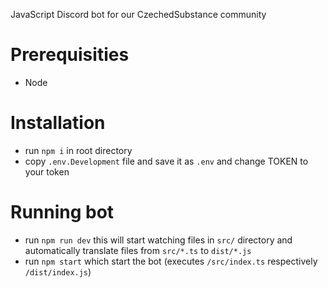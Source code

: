 JavaScript Discord bot for our CzechedSubstance community

# Prerequisities
- Node

# Installation
- run `npm i` in root directory
- copy `.env.Development` file and save it as `.env` and change TOKEN to your token

# Running bot
- run `npm run dev` this will start watching files in `src/` directory and automatically translate files from `src/*.ts` to `dist/*.js`
- run `npm start` which start the bot (executes `/src/index.ts` respectively `/dist/index.js`)
